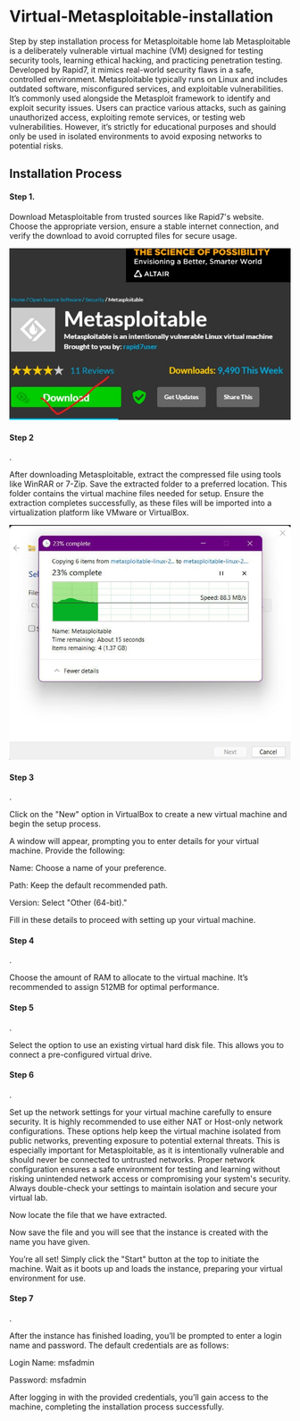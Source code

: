 # Virtual-Metasploitable-installation
Step by step installation process for Metasploitable home lab
Metasploitable is a deliberately vulnerable virtual machine (VM) designed for testing security tools, learning ethical hacking, and practicing penetration testing. Developed by Rapid7, it mimics real-world security flaws in a safe, controlled environment. Metasploitable typically runs on Linux and includes outdated software, misconfigured services, and exploitable vulnerabilities. It’s commonly used alongside the Metasploit framework to identify and exploit security issues. Users can practice various attacks, such as gaining unauthorized access, exploiting remote services, or testing web vulnerabilities. However, it’s strictly for educational purposes and should only be used in isolated environments to avoid exposing networks to potential risks. 

 

<h2>Installation Process</h2> 

<h4>Step 1.</h4> 

Download Metasploitable from trusted sources like Rapid7's website. Choose the appropriate version, ensure a stable internet connection, and verify the download to avoid corrupted files for secure usage.



<img src="met1.jpg">


 

<h4>Step 2</h4>.


After downloading Metasploitable, extract the compressed file using tools like WinRAR or 7-Zip. Save the extracted folder to a preferred location. This folder contains the virtual machine files needed for setup. Ensure the extraction completes successfully, as these files will be imported into a virtualization platform like VMware or VirtualBox. 



<img src="met2.jpg">



<h4>Step 3</h4>. 

Click on the "New" option in VirtualBox to create a new virtual machine and begin the setup process. 

A window will appear, prompting you to enter details for your virtual machine. Provide the following: 

Name: Choose a name of your preference. 

Path: Keep the default recommended path. 

Version: Select "Other (64-bit)." 

Fill in these details to proceed with setting up your virtual machine. 

 

<h4>Step 4</h4>. 

Choose the amount of RAM to allocate to the virtual machine. It’s recommended to assign 512MB for optimal performance. 

 

<h4>Step 5</h4>. 

Select the option to use an existing virtual hard disk file. This allows you to connect a pre-configured virtual drive. 

 <h4>Step 6</h4>. 

Set up the network settings for your virtual machine carefully to ensure security. It is highly recommended to use either NAT or Host-only network configurations. These options help keep the virtual machine isolated from public networks, preventing exposure to potential external threats. This is especially important for Metasploitable, as it is intentionally vulnerable and should never be connected to untrusted networks. Proper network configuration ensures a safe environment for testing and learning without risking unintended network access or compromising your system's security. Always double-check your settings to maintain isolation and secure your virtual lab. 

 

Now locate the file that we have extracted. 

 

Now save the file and you will see that the instance is created with the name you have given. 

 

You’re all set! Simply click the "Start" button at the top to initiate the machine. Wait as it boots up and loads the instance, preparing your virtual environment for use. 

 

<h4>Step 7</h4>. 

After the instance has finished loading, you’ll be prompted to enter a login name and password. The default credentials are as follows: 

Login Name: msfadmin 

 Password: msfadmin 

After logging in with the provided credentials, you’ll gain access to the machine, completing the installation process successfully. 

 

 

 

 

 

 
